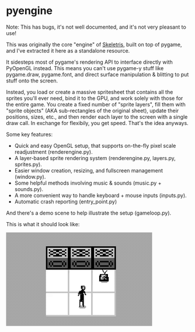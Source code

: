 # pyengine

Note: This has bugs, it's not well documented, and it's not very pleasant to use!

This was originally the core "engine" of [Skeletris](https://github.com/davidpendergast/skeletris), built on top of pygame, and I've extracted it here as a standalone resource. 

It sidesteps most of pygame's rendering API to interface directly with PyOpenGL instead. This means you can't use pygame-y stuff like pygame.draw, pygame.font, and direct surface manipulation & blitting to put stuff onto the screen. 

Instead, you load or create a massive spritesheet that contains all the sprites you'll ever need, bind it to the GPU, and work solely with those for the entire game. You create a fixed number of "sprite layers", fill them with "sprite objects" (AKA sub-rectangles of the original sheet), update their positions, sizes, etc., and then render each layer to the screen with a single draw call. In exchange for flexibily, you get speed. That's the idea anyways.

Some key features:
 - Quick and easy OpenGL setup, that supports on-the-fly pixel scale readjustment (renderengine.py).
 - A layer-based sprite rendering system (renderengine.py, layers.py, sprites.py).
 - Easier window creation, resizing, and fullscreen management (window.py).
 - Some helpful methods involving music & sounds (music.py + sounds.py). 
 - A more convenient way to handle keyboard + mouse inputs (inputs.py).
 - Automatic crash reporting (entry_point.py)
 
And there's a demo scene to help illustrate the setup (gameloop.py). 

This is what it should look like:

![demo](demo_scene.gif)
